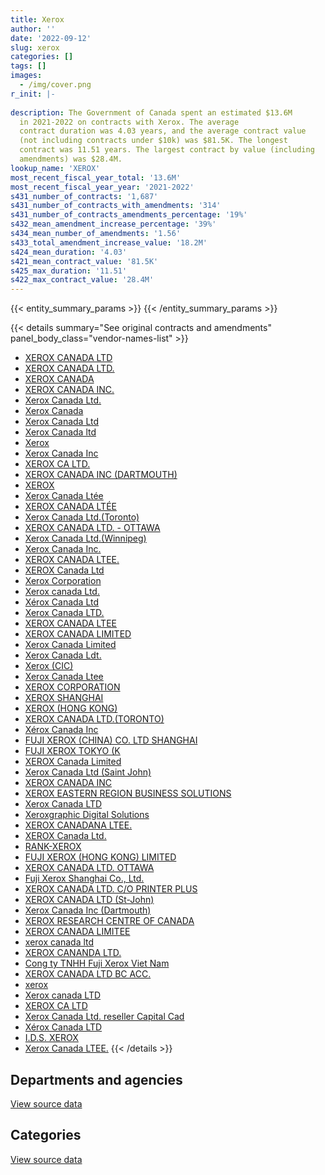 ```yaml
---
title: Xerox
author: ''
date: '2022-09-12'
slug: xerox
categories: []
tags: []
images:
  - /img/cover.png
r_init: |-
  
description: The Government of Canada spent an estimated $13.6M
  in 2021-2022 on contracts with Xerox. The average
  contract duration was 4.03 years, and the average contract value
  (not including contracts under $10k) was $81.5K. The longest
  contract was 11.51 years. The largest contract by value (including
  amendments) was $28.4M.
lookup_name: 'XEROX'
most_recent_fiscal_year_total: '13.6M'
most_recent_fiscal_year_year: '2021-2022'
s431_number_of_contracts: '1,687'
s431_number_of_contracts_with_amendments: '314'
s431_number_of_contracts_amendments_percentage: '19%'
s432_mean_amendment_increase_percentage: '39%'
s434_mean_number_of_amendments: '1.56'
s433_total_amendment_increase_value: '18.2M'
s424_mean_duration: '4.03'
s421_mean_contract_value: '81.5K'
s425_max_duration: '11.51'
s422_max_contract_value: '28.4M'
---
```


<script src="/rmarkdown-libs/htmlwidgets/htmlwidgets.js"></script>
<link href="/rmarkdown-libs/datatables-css/datatables-crosstalk.css" rel="stylesheet" />
<script src="/rmarkdown-libs/datatables-binding/datatables.js"></script>
<script src="/rmarkdown-libs/jquery/jquery-3.6.0.min.js"></script>
<link href="/rmarkdown-libs/dt-core-bootstrap/css/dataTables.bootstrap.min.css" rel="stylesheet" />
<link href="/rmarkdown-libs/dt-core-bootstrap/css/dataTables.bootstrap.extra.css" rel="stylesheet" />
<script src="/rmarkdown-libs/dt-core-bootstrap/js/jquery.dataTables.min.js"></script>
<script src="/rmarkdown-libs/dt-core-bootstrap/js/dataTables.bootstrap.min.js"></script>
<link href="/rmarkdown-libs/crosstalk/css/crosstalk.min.css" rel="stylesheet" />
<script src="/rmarkdown-libs/crosstalk/js/crosstalk.min.js"></script>
<script src="/rmarkdown-libs/htmlwidgets/htmlwidgets.js"></script>
<link href="/rmarkdown-libs/datatables-css/datatables-crosstalk.css" rel="stylesheet" />
<script src="/rmarkdown-libs/datatables-binding/datatables.js"></script>
<script src="/rmarkdown-libs/jquery/jquery-3.6.0.min.js"></script>
<link href="/rmarkdown-libs/dt-core-bootstrap/css/dataTables.bootstrap.min.css" rel="stylesheet" />
<link href="/rmarkdown-libs/dt-core-bootstrap/css/dataTables.bootstrap.extra.css" rel="stylesheet" />
<script src="/rmarkdown-libs/dt-core-bootstrap/js/jquery.dataTables.min.js"></script>
<script src="/rmarkdown-libs/dt-core-bootstrap/js/dataTables.bootstrap.min.js"></script>
<link href="/rmarkdown-libs/crosstalk/css/crosstalk.min.css" rel="stylesheet" />
<script src="/rmarkdown-libs/crosstalk/js/crosstalk.min.js"></script>

{{< entity_summary_params >}}
{{< /entity_summary_params >}}

{{< details summary="See original contracts and amendments" panel_body_class="vendor-names-list" >}}
- [XEROX CANADA LTD](https://search.open.canada.ca/en/ct/?sort=contract_value_f%20desc&page=1&search_text=%22XEROX%20CANADA%20LTD%22)
- [XEROX CANADA LTD.](https://search.open.canada.ca/en/ct/?sort=contract_value_f%20desc&page=1&search_text=%22XEROX%20CANADA%20LTD.%22)
- [XEROX CANADA](https://search.open.canada.ca/en/ct/?sort=contract_value_f%20desc&page=1&search_text=%22XEROX%20CANADA%22)
- [XEROX CANADA INC.](https://search.open.canada.ca/en/ct/?sort=contract_value_f%20desc&page=1&search_text=%22XEROX%20CANADA%20INC.%22)
- [Xerox Canada Ltd.](https://search.open.canada.ca/en/ct/?sort=contract_value_f%20desc&page=1&search_text=%22Xerox%20Canada%20Ltd.%22)
- [Xerox Canada](https://search.open.canada.ca/en/ct/?sort=contract_value_f%20desc&page=1&search_text=%22Xerox%20Canada%22)
- [Xerox Canada Ltd](https://search.open.canada.ca/en/ct/?sort=contract_value_f%20desc&page=1&search_text=%22Xerox%20Canada%20Ltd%22)
- [Xerox Canada ltd](https://search.open.canada.ca/en/ct/?sort=contract_value_f%20desc&page=1&search_text=%22Xerox%20Canada%20ltd%22)
- [Xerox](https://search.open.canada.ca/en/ct/?sort=contract_value_f%20desc&page=1&search_text=%22Xerox%22)
- [Xerox Canada Inc](https://search.open.canada.ca/en/ct/?sort=contract_value_f%20desc&page=1&search_text=%22Xerox%20Canada%20Inc%22)
- [XEROX CA LTD.](https://search.open.canada.ca/en/ct/?sort=contract_value_f%20desc&page=1&search_text=%22XEROX%20CA%20LTD.%22)
- [XEROX CANADA INC (DARTMOUTH)](https://search.open.canada.ca/en/ct/?sort=contract_value_f%20desc&page=1&search_text=%22XEROX%20CANADA%20INC%20%28DARTMOUTH%29%22)
- [XEROX](https://search.open.canada.ca/en/ct/?sort=contract_value_f%20desc&page=1&search_text=%22XEROX%22)
- [Xerox Canada Ltée](https://search.open.canada.ca/en/ct/?sort=contract_value_f%20desc&page=1&search_text=%22Xerox%20Canada%20Lt%c3%a9e%22)
- [XEROX CANADA LTÉE](https://search.open.canada.ca/en/ct/?sort=contract_value_f%20desc&page=1&search_text=%22XEROX%20CANADA%20LT%c3%89E%22)
- [Xerox Canada Ltd.(Toronto)](https://search.open.canada.ca/en/ct/?sort=contract_value_f%20desc&page=1&search_text=%22Xerox%20Canada%20Ltd.%28Toronto%29%22)
- [XEROX CANADA LTD. - OTTAWA](https://search.open.canada.ca/en/ct/?sort=contract_value_f%20desc&page=1&search_text=%22XEROX%20CANADA%20LTD.%20-%20OTTAWA%22)
- [Xerox Canada Ltd.(Winnipeg)](https://search.open.canada.ca/en/ct/?sort=contract_value_f%20desc&page=1&search_text=%22Xerox%20Canada%20Ltd.%28Winnipeg%29%22)
- [Xerox Canada Inc.](https://search.open.canada.ca/en/ct/?sort=contract_value_f%20desc&page=1&search_text=%22Xerox%20Canada%20Inc.%22)
- [XEROX CANADA LTEE.](https://search.open.canada.ca/en/ct/?sort=contract_value_f%20desc&page=1&search_text=%22XEROX%20CANADA%20LTEE.%22)
- [XEROX Canada Ltd](https://search.open.canada.ca/en/ct/?sort=contract_value_f%20desc&page=1&search_text=%22XEROX%20Canada%20Ltd%22)
- [Xerox Corporation](https://search.open.canada.ca/en/ct/?sort=contract_value_f%20desc&page=1&search_text=%22Xerox%20Corporation%22)
- [Xerox canada Ltd.](https://search.open.canada.ca/en/ct/?sort=contract_value_f%20desc&page=1&search_text=%22Xerox%20canada%20Ltd.%22)
- [Xérox Canada Ltd](https://search.open.canada.ca/en/ct/?sort=contract_value_f%20desc&page=1&search_text=%22X%c3%a9rox%20Canada%20Ltd%22)
- [Xerox Canada LTD.](https://search.open.canada.ca/en/ct/?sort=contract_value_f%20desc&page=1&search_text=%22Xerox%20Canada%20LTD.%22)
- [XEROX CANADA LTEE](https://search.open.canada.ca/en/ct/?sort=contract_value_f%20desc&page=1&search_text=%22XEROX%20CANADA%20LTEE%22)
- [XEROX CANADA LIMITED](https://search.open.canada.ca/en/ct/?sort=contract_value_f%20desc&page=1&search_text=%22XEROX%20CANADA%20LIMITED%22)
- [Xerox Canada Limited](https://search.open.canada.ca/en/ct/?sort=contract_value_f%20desc&page=1&search_text=%22Xerox%20Canada%20Limited%22)
- [Xerox Canada Ldt.](https://search.open.canada.ca/en/ct/?sort=contract_value_f%20desc&page=1&search_text=%22Xerox%20Canada%20Ldt.%22)
- [Xerox (CIC)](https://search.open.canada.ca/en/ct/?sort=contract_value_f%20desc&page=1&search_text=%22Xerox%20%28CIC%29%22)
- [Xerox Canada Ltee](https://search.open.canada.ca/en/ct/?sort=contract_value_f%20desc&page=1&search_text=%22Xerox%20Canada%20Ltee%22)
- [XEROX CORPORATION](https://search.open.canada.ca/en/ct/?sort=contract_value_f%20desc&page=1&search_text=%22XEROX%20CORPORATION%22)
- [XEROX SHANGHAI](https://search.open.canada.ca/en/ct/?sort=contract_value_f%20desc&page=1&search_text=%22XEROX%20SHANGHAI%22)
- [XEROX (HONG KONG)](https://search.open.canada.ca/en/ct/?sort=contract_value_f%20desc&page=1&search_text=%22XEROX%20%28HONG%20KONG%29%22)
- [XEROX CANADA LTD.(TORONTO)](https://search.open.canada.ca/en/ct/?sort=contract_value_f%20desc&page=1&search_text=%22XEROX%20CANADA%20LTD.%28TORONTO%29%22)
- [Xérox Canada Inc](https://search.open.canada.ca/en/ct/?sort=contract_value_f%20desc&page=1&search_text=%22X%c3%a9rox%20Canada%20Inc%22)
- [FUJI XEROX (CHINA) CO. LTD SHANGHAI](https://search.open.canada.ca/en/ct/?sort=contract_value_f%20desc&page=1&search_text=%22FUJI%20XEROX%20%28CHINA%29%20CO.%20LTD%20SHANGHAI%22)
- [FUJI XEROX TOKYO (K](https://search.open.canada.ca/en/ct/?sort=contract_value_f%20desc&page=1&search_text=%22FUJI%20XEROX%20TOKYO%20%28K%22)
- [XEROX Canada Limited](https://search.open.canada.ca/en/ct/?sort=contract_value_f%20desc&page=1&search_text=%22XEROX%20Canada%20Limited%22)
- [Xerox Canada Ltd (Saint John)](https://search.open.canada.ca/en/ct/?sort=contract_value_f%20desc&page=1&search_text=%22Xerox%20Canada%20Ltd%20%28Saint%20John%29%22)
- [XEROX CANADA INC](https://search.open.canada.ca/en/ct/?sort=contract_value_f%20desc&page=1&search_text=%22XEROX%20CANADA%20INC%22)
- [XEROX EASTERN REGION BUSINESS SOLUTIONS](https://search.open.canada.ca/en/ct/?sort=contract_value_f%20desc&page=1&search_text=%22XEROX%20EASTERN%20REGION%20BUSINESS%20SOLUTIONS%22)
- [Xerox Canada LTD](https://search.open.canada.ca/en/ct/?sort=contract_value_f%20desc&page=1&search_text=%22Xerox%20Canada%20LTD%22)
- [Xeroxgraphic Digital Solutions](https://search.open.canada.ca/en/ct/?sort=contract_value_f%20desc&page=1&search_text=%22Xeroxgraphic%20Digital%20Solutions%22)
- [XEROX CANADANA LTEE.](https://search.open.canada.ca/en/ct/?sort=contract_value_f%20desc&page=1&search_text=%22XEROX%20CANADANA%20LTEE.%22)
- [XEROX Canada Ltd.](https://search.open.canada.ca/en/ct/?sort=contract_value_f%20desc&page=1&search_text=%22XEROX%20Canada%20Ltd.%22)
- [RANK-XEROX](https://search.open.canada.ca/en/ct/?sort=contract_value_f%20desc&page=1&search_text=%22RANK-XEROX%22)
- [FUJI XEROX (HONG KONG) LIMITED](https://search.open.canada.ca/en/ct/?sort=contract_value_f%20desc&page=1&search_text=%22FUJI%20XEROX%20%28HONG%20KONG%29%20LIMITED%22)
- [XEROX CANADA LTD. OTTAWA](https://search.open.canada.ca/en/ct/?sort=contract_value_f%20desc&page=1&search_text=%22XEROX%20CANADA%20LTD.%20%20OTTAWA%22)
- [Fuji Xerox Shanghai Co., Ltd.](https://search.open.canada.ca/en/ct/?sort=contract_value_f%20desc&page=1&search_text=%22Fuji%20Xerox%20Shanghai%20Co.%2c%20Ltd.%22)
- [XEROX CANADA LTD. C/O PRINTER PLUS](https://search.open.canada.ca/en/ct/?sort=contract_value_f%20desc&page=1&search_text=%22XEROX%20CANADA%20LTD.%20C%2fO%20PRINTER%20PLUS%22)
- [XEROX CANADA LTD (St-John)](https://search.open.canada.ca/en/ct/?sort=contract_value_f%20desc&page=1&search_text=%22XEROX%20CANADA%20LTD%20%28St-John%29%22)
- [Xerox Canada Inc (Dartmouth)](https://search.open.canada.ca/en/ct/?sort=contract_value_f%20desc&page=1&search_text=%22Xerox%20Canada%20Inc%20%28Dartmouth%29%22)
- [XEROX RESEARCH CENTRE OF CANADA](https://search.open.canada.ca/en/ct/?sort=contract_value_f%20desc&page=1&search_text=%22XEROX%20RESEARCH%20CENTRE%20OF%20CANADA%22)
- [XEROX CANADA LIMITEE](https://search.open.canada.ca/en/ct/?sort=contract_value_f%20desc&page=1&search_text=%22XEROX%20CANADA%20LIMITEE%22)
- [xerox canada ltd](https://search.open.canada.ca/en/ct/?sort=contract_value_f%20desc&page=1&search_text=%22xerox%20canada%20ltd%22)
- [XEROX CANANDA LTD.](https://search.open.canada.ca/en/ct/?sort=contract_value_f%20desc&page=1&search_text=%22XEROX%20CANANDA%20LTD.%22)
- [Cong ty TNHH Fuji Xerox Viet Nam](https://search.open.canada.ca/en/ct/?sort=contract_value_f%20desc&page=1&search_text=%22Cong%20ty%20TNHH%20Fuji%20Xerox%20Viet%20Nam%22)
- [XEROX CANADA LTD BC ACC.](https://search.open.canada.ca/en/ct/?sort=contract_value_f%20desc&page=1&search_text=%22XEROX%20CANADA%20LTD%20BC%20ACC.%22)
- [xerox](https://search.open.canada.ca/en/ct/?sort=contract_value_f%20desc&page=1&search_text=%22xerox%22)
- [Xerox canada LTD](https://search.open.canada.ca/en/ct/?sort=contract_value_f%20desc&page=1&search_text=%22Xerox%20canada%20LTD%22)
- [XEROX CA LTD](https://search.open.canada.ca/en/ct/?sort=contract_value_f%20desc&page=1&search_text=%22XEROX%20CA%20LTD%22)
- [Xerox Canada Ltd. reseller Capital Cad](https://search.open.canada.ca/en/ct/?sort=contract_value_f%20desc&page=1&search_text=%22Xerox%20Canada%20Ltd.%20reseller%20Capital%20Cad%22)
- [Xérox Canada LTD](https://search.open.canada.ca/en/ct/?sort=contract_value_f%20desc&page=1&search_text=%22X%c3%a9rox%20Canada%20LTD%22)
- [I.D.S. XEROX](https://search.open.canada.ca/en/ct/?sort=contract_value_f%20desc&page=1&search_text=%22I.D.S.%20XEROX%22)
- [Xerox Canada LTEE.](https://search.open.canada.ca/en/ct/?sort=contract_value_f%20desc&page=1&search_text=%22Xerox%20Canada%20LTEE.%22)
{{< /details >}}

## Departments and agencies

<div id="htmlwidget-1" style="width:100%;height:auto;" class="datatables html-widget"></div>
<script type="application/json" data-for="htmlwidget-1">{"x":{"style":"bootstrap","filter":"none","vertical":false,"data":[["<a href=\"/departments/aafc-aac/\">Agriculture and Agri-Food Canada<\/a>","<a href=\"/departments/aandc-aadnc/\">Crown-Indigenous Relations and Northern Affairs Canada<\/a>","<a href=\"/departments/acoa-apeca/\">Atlantic Canada Opportunities Agency<\/a>","<a href=\"/departments/atssc-scdata/\">Administrative Tribunals Support Service of Canada<\/a>","<a href=\"/departments/cannor/\">Canadian Northern Economic Development Agency<\/a>","<a href=\"/departments/cbsa-asfc/\">Canada Border Services Agency<\/a>","<a href=\"/departments/ced-dec/\">Canada Economic Development for Quebec Regions<\/a>","<a href=\"/departments/cer-rec/\">Canada Energy Regulator<\/a>","<a href=\"/departments/cfia-acia/\">Canadian Food Inspection Agency<\/a>","<a href=\"/departments/cgc-ccg/\">Canadian Grain Commission<\/a>","<a href=\"/departments/chrc-ccdp/\">Canadian Human Rights Commission<\/a>","<a href=\"/departments/cic/\">Immigration, Refugees and Citizenship Canada<\/a>","<a href=\"/departments/cics-scic/\">Canadian Intergovernmental Conference Secretariat<\/a>","<a href=\"/departments/cra-arc/\">Canada Revenue Agency<\/a>","<a href=\"/departments/csc-scc/\">Correctional Service of Canada<\/a>","<a href=\"/departments/csps-efpc/\">Canada School of Public Service<\/a>","<a href=\"/departments/dfatd-maecd/\">Global Affairs Canada<\/a>","<a href=\"/departments/dfo-mpo/\">Fisheries and Oceans Canada<\/a>","<a href=\"/departments/dnd-mdn/\">National Defence<\/a>","<a href=\"/departments/ec/\">Environment and Climate Change Canada<\/a>","<a href=\"/departments/esdc-edsc/\">Employment and Social Development Canada<\/a>","<a href=\"/departments/fintrac-canafe/\">Financial Transactions and Reports Analysis Centre of Canada<\/a>","<a href=\"/departments/hc-sc/\">Health Canada<\/a>","<a href=\"/departments/iaac-aeic/\">Impact Assessment Agency of Canada<\/a>","<a href=\"/departments/ic/\">Innovation, Science and Economic Development Canada<\/a>","<a href=\"/departments/infc/\">Infrastructure Canada<\/a>","<a href=\"/departments/irb-cisr/\">Immigration and Refugee Board of Canada<\/a>","<a href=\"/departments/isc-sac/\">Indigenous Services Canada<\/a>","<a href=\"/departments/jus/\">Department of Justice Canada<\/a>","<a href=\"/departments/mpcc-cppm/\">Military Police Complaints Commission of Canada<\/a>","<a href=\"/departments/nfb-onf/\">National Film Board<\/a>","<a href=\"/departments/nrc-cnrc/\">National Research Council Canada<\/a>","<a href=\"/departments/nrcan-rncan/\">Natural Resources Canada<\/a>","<a href=\"/departments/pbc-clcc/\">Parole Board of Canada<\/a>","<a href=\"/departments/pc/\">Parks Canada<\/a>","<a href=\"/departments/pco-bcp/\">Privy Council Office<\/a>","<a href=\"/departments/phac-aspc/\">Public Health Agency of Canada<\/a>","<a href=\"/departments/ppsc-sppc/\">Public Prosecution Service of Canada<\/a>","<a href=\"/departments/pptc/\">Passport Canada<\/a>","<a href=\"/departments/ps-sp/\">Public Safety Canada<\/a>","<a href=\"/departments/pwgsc-tpsgc/\">Public Services and Procurement Canada<\/a>","<a href=\"/departments/rcmp-grc/\">Royal Canadian Mounted Police<\/a>","<a href=\"/departments/ssc-spc/\">Shared Services Canada<\/a>","<a href=\"/departments/swc-cfc/\">Status of Women Canada<\/a>","<a href=\"/departments/tc/\">Transport Canada<\/a>","<a href=\"/departments/vac-acc/\">Veterans Affairs Canada<\/a>","<a href=\"/departments/wage/\">Department for Women and Gender Equality<\/a>","<a href=\"/departments/wd-deo/\">Western Economic Diversification Canada<\/a>"],[556212.73,107820.2,1674.29,83616.88,17668.58,114496.16,2117.78,104588.79,601409.02,44186.87,49146.27,190723.38,25236.3,64228.86,1635896.31,30319.7,4.24,336384.76,930486.1,129988.91,4117575.27,22124.49,600003.9,56980.07,1065327.7,14094.56,48037.5,11744.94,103317.15,5886.38,null,192974.86,33003.5,58600.2,310430.22,199118.49,36126.75,143973.49,206782.03,69881.27,122913.3,661790.63,3455692.47,11286.71,1340843.5,22409.5,14382.39,4618.39],[557736.6,61433.65,3366.97,41508.34,7797.46,105903.69,13107.15,105186.1,595396.09,64244.66,49280.92,182487.15,19788.66,80154.52,1606599.77,19615.83,11848.77,318412.97,1291405.08,73681.2,4077007.54,26831.18,655761.59,17996.39,1145162.4,14133.18,81388.59,169829.95,121859.1,5902.51,7433.45,401168.28,31675.55,80650.22,321120.88,199664.02,50844.04,144367.94,88944.6,13747.14,226243.99,974560.19,3027200.17,12371.45,1477019.18,25774.57,17664.27,86754.49],[556212.73,56014.56,3357.77,41394.93,13886.71,120589.94,null,105909.82,626801.53,68584.03,49146.27,86583.16,4590.01,44838.58,1556735.52,8561.9,27811.92,114997.4,1557617.55,48600.18,4066559.72,26757.87,666177.57,13744.66,1145299.47,11760.93,149870.82,117316.36,127037.02,5886.38,10200.04,254027.93,29075.17,36731.52,278948.24,199118.49,49691.19,143973.49,null,null,254951.93,1087772.99,1898355.33,12337.64,1184224.89,25704.14,17616.01,4618.39],[556212.73,51707.61,3357.77,null,17496.55,138181.12,null,32877.42,646948.49,68584.03,49146.27,null,4590.01,31861.3,710900.19,null,4.24,14828.29,1433829.07,19703.23,2547414.17,26757.87,549097.37,8152.16,1200420.15,2501.5,230613.81,100427.27,143329.43,2806.11,10200.04,195137.58,23107.65,32636.64,277711.52,199118.49,38970.67,27802.26,null,null,219442.05,1150506.57,1892524.84,12337.64,854599.58,21844.76,17616.01,4618.39]],"container":"<table class=\"table table-striped table-hover row-border order-column display\">\n  <thead>\n    <tr>\n      <th>Department<\/th>\n      <th>2018-2019<\/th>\n      <th>2019-2020<\/th>\n      <th>2020-2021<\/th>\n      <th>2021-2022<\/th>\n    <\/tr>\n  <\/thead>\n<\/table>","options":{"order":[[4,"desc"]],"pageLength":10,"autoWidth":true,"columnDefs":[{"targets":1,"render":"function(data, type, row, meta) {\n    return type !== 'display' ? data : DTWidget.formatCurrency(data, \"$\", 2, 3, \",\", \".\", true, null);\n  }"},{"targets":2,"render":"function(data, type, row, meta) {\n    return type !== 'display' ? data : DTWidget.formatCurrency(data, \"$\", 2, 3, \",\", \".\", true, null);\n  }"},{"targets":3,"render":"function(data, type, row, meta) {\n    return type !== 'display' ? data : DTWidget.formatCurrency(data, \"$\", 2, 3, \",\", \".\", true, null);\n  }"},{"targets":4,"render":"function(data, type, row, meta) {\n    return type !== 'display' ? data : DTWidget.formatCurrency(data, \"$\", 2, 3, \",\", \".\", true, null);\n  }"},{"width":"16%","targets":[1,2,3,4]},{"className":"dt-right","targets":[1,2,3,4]}],"orderClasses":false}},"evals":["options.columnDefs.0.render","options.columnDefs.1.render","options.columnDefs.2.render","options.columnDefs.3.render"],"jsHooks":[]}</script>
<p class="text-right">
<a href="https://github.com/GoC-Spending/contracts-data/tree/main/data/out/vendors/xerox/summary_by_fiscal_year_by_department.csv" class="source-data-link btn btn-link">View source data</a>
</p>

## Categories

<div id="htmlwidget-2" style="width:100%;height:auto;" class="datatables html-widget"></div>
<script type="application/json" data-for="htmlwidget-2">{"x":{"style":"bootstrap","filter":"none","vertical":false,"data":[["<a href=\"/categories/other/\">(Other)<\/a>","<a href=\"/categories/facilities_and_construction/\">Facilities and construction<\/a>","<a href=\"/categories/office_management/\">Office management<\/a>","<a href=\"/categories/defence/\">Defence<\/a>","<a href=\"/categories/professional_services/\">Professional services<\/a>","<a href=\"/categories/information_technology/\">Information technology<\/a>","<a href=\"/categories/industrial_products_and_services/\">Industrial products and services<\/a>","<a href=\"/categories/human_capital/\">Human capital<\/a>"],[0,49502.1,8352248.37,632765.62,2445.26,8902439.96,16724.48,null],[0,39358.41,8730933.1,835005.75,817.32,9102271.37,238.27,3408.18],[12959.26,39250.87,7405054.24,1203351.36,null,8244735.25,null,4641.74],[14119.8,10679.23,6356158.11,1019663.34,null,6164660.64,null,4641.74]],"container":"<table class=\"table table-striped table-hover row-border order-column display\">\n  <thead>\n    <tr>\n      <th>Category<\/th>\n      <th>2018-2019<\/th>\n      <th>2019-2020<\/th>\n      <th>2020-2021<\/th>\n      <th>2021-2022<\/th>\n    <\/tr>\n  <\/thead>\n<\/table>","options":{"order":[[4,"desc"]],"dom":"t","pageLength":30,"autoWidth":true,"columnDefs":[{"targets":1,"render":"function(data, type, row, meta) {\n    return type !== 'display' ? data : DTWidget.formatCurrency(data, \"$\", 2, 3, \",\", \".\", true, null);\n  }"},{"targets":2,"render":"function(data, type, row, meta) {\n    return type !== 'display' ? data : DTWidget.formatCurrency(data, \"$\", 2, 3, \",\", \".\", true, null);\n  }"},{"targets":3,"render":"function(data, type, row, meta) {\n    return type !== 'display' ? data : DTWidget.formatCurrency(data, \"$\", 2, 3, \",\", \".\", true, null);\n  }"},{"targets":4,"render":"function(data, type, row, meta) {\n    return type !== 'display' ? data : DTWidget.formatCurrency(data, \"$\", 2, 3, \",\", \".\", true, null);\n  }"},{"width":"16%","targets":[1,2,3,4]},{"className":"dt-right","targets":[1,2,3,4]}],"orderClasses":false,"lengthMenu":[10,25,30,50,100]}},"evals":["options.columnDefs.0.render","options.columnDefs.1.render","options.columnDefs.2.render","options.columnDefs.3.render"],"jsHooks":[]}</script>
<p class="text-right">
<a href="https://github.com/GoC-Spending/contracts-data/tree/main/data/out/vendors/xerox/summary_by_fiscal_year_by_category.csv" class="source-data-link btn btn-link">View source data</a>
</p>
